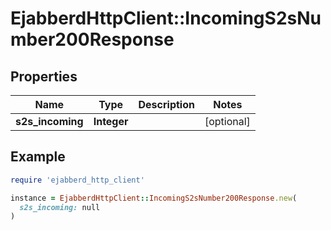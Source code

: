 # EjabberdHttpClient::IncomingS2sNumber200Response

## Properties

| Name | Type | Description | Notes |
| ---- | ---- | ----------- | ----- |
| **s2s_incoming** | **Integer** |  | [optional] |

## Example

```ruby
require 'ejabberd_http_client'

instance = EjabberdHttpClient::IncomingS2sNumber200Response.new(
  s2s_incoming: null
)
```

